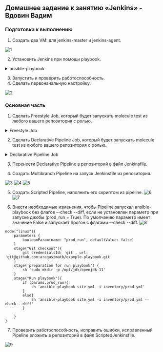 ## Домашнее задание к занятию «Jenkins» - Вдовин Вадим

### Подготовка к выполнению

1. Создать два VM: для jenkins-master и jenkins-agent.

![1](https://github.com/V4d1M63/devops-netology/assets/130470784/bac4d8b9-0559-441f-9f08-1c356c0a6c5c)

2. Установить Jenkins при помощи playbook.

<details>
<summary>ansible-playbook</summary>

┌──(root㉿kali)-[/home/…/lesson/devops-netology/09-ci-04-jenkins/infrastructure]
└─# ansible-playbook -i inventory/cicd/hosts.yml site.yml

PLAY [Preapre all hosts] ***************************************************************************************************************************************

TASK [Gathering Facts] *****************************************************************************************************************************************
ok: [jenkins-master-01]
ok: [jenkins-agent-01]

TASK [Create group] ********************************************************************************************************************************************
ok: [jenkins-master-01]
ok: [jenkins-agent-01]

TASK [Create user] *********************************************************************************************************************************************
ok: [jenkins-master-01]
ok: [jenkins-agent-01]

TASK [Install JDK] *********************************************************************************************************************************************
changed: [jenkins-master-01]
changed: [jenkins-agent-01]

PLAY [Get Jenkins master installed] ****************************************************************************************************************************

TASK [Gathering Facts] *****************************************************************************************************************************************
ok: [jenkins-master-01]

TASK [Get repo Jenkins] ****************************************************************************************************************************************
changed: [jenkins-master-01]

TASK [Add Jenkins key] *****************************************************************************************************************************************
changed: [jenkins-master-01]

TASK [Install epel-release] ************************************************************************************************************************************
changed: [jenkins-master-01]

TASK [Install Jenkins and requirements] ************************************************************************************************************************
changed: [jenkins-master-01]

TASK [Ensure jenkins agents are present in known_hosts file] ***************************************************************************************************
# 158.160.75.107:22 SSH-2.0-OpenSSH_7.4
# 158.160.75.107:22 SSH-2.0-OpenSSH_7.4
# 158.160.75.107:22 SSH-2.0-OpenSSH_7.4
# 158.160.75.107:22 SSH-2.0-OpenSSH_7.4
# 158.160.75.107:22 SSH-2.0-OpenSSH_7.4

changed: [jenkins-master-01] => (item=je
changed: [jenkins-master-01] => (item=jenkins-agent-01)
[WARNING]: Module remote_tmp /home/jenkins/.ansible/tmp did not exist and was created with a mode of 0700, this may cause issues when running as another user.
To avoid this, create the remote_tmp dir with the correct permissions manually

TASK [Start Jenkins] *******************************************************************************************************************************************
changed: [jenkins-master-01]

PLAY [Prepare jenkins agent] ***********************************************************************************************************************************

TASK [Gathering Facts] *****************************************************************************************************************************************
ok: [jenkins-agent-01]

TASK [Add master publickey into authorized_key] ****************************************************************************************************************
changed: [jenkins-agent-01]

TASK [Create agent_dir] ****************************************************************************************************************************************
changed: [jenkins-agent-01]

TASK [Add docker repo] *****************************************************************************************************************************************
changed: [jenkins-agent-01]

TASK [Install some required] ***********************************************************************************************************************************
changed: [jenkins-agent-01]

TASK [Update pip] **********************************************************************************************************************************************
changed: [jenkins-agent-01]

TASK [Install Ansible] *****************************************************************************************************************************************
changed: [jenkins-agent-01]

TASK [Reinstall Selinux] ***************************************************************************************************************************************
changed: [jenkins-agent-01]

TASK [Add local to PATH] ***************************************************************************************************************************************
changed: [jenkins-agent-01]

TASK [Create docker group] *************************************************************************************************************************************
ok: [jenkins-agent-01]

TASK [Add jenkinsuser to dockergroup] **************************************************************************************************************************
changed: [jenkins-agent-01]

TASK [Restart docker] ******************************************************************************************************************************************
changed: [jenkins-agent-01]

TASK [Install agent.jar] ***************************************************************************************************************************************
changed: [jenkins-agent-01]

PLAY RECAP *****************************************************************************************************************************************************
jenkins-agent-01           : ok=17   changed=12   unreachable=0    failed=0    skipped=0    rescued=0    ignored=0   
jenkins-master-01          : ok=11   changed=7    unreachable=0    failed=0    skipped=0    rescued=0    ignored=0 

</details>

3. Запустить и проверить работоспособность.
4. Сделать первоначальную настройку.

![2](https://github.com/V4d1M63/devops-netology/assets/130470784/bc8ef639-f7de-418d-af20-c79f321c3560)

### Основная часть

1. Сделать Freestyle Job, который будет запускать molecule test из любого вашего репозитория с ролью.

<details>
<summary>Freestyle Job</summary>

![09-ci-04-jenkins-4](https://github.com/V4d1M63/devops-netology/assets/130470784/c558e979-c424-4310-9aa2-d9868c74d4ec)
![09-ci-04-jenkins-5](https://github.com/V4d1M63/devops-netology/assets/130470784/fd2138b5-828a-4cfe-926a-cf548bdcab0c)
![09-ci-04-jenkins-6](https://github.com/V4d1M63/devops-netology/assets/130470784/dff022c9-998d-4692-a0b1-3e37764f009b)

</details>

2. Сделать Declarative Pipeline Job, который будет запускать molecule test из любого вашего репозитория с ролью.

<details>
<summary>Declarative Pipeline Job</summary>

![09-ci-04-jenkins-8](https://github.com/V4d1M63/devops-netology/assets/130470784/99d4416b-9ff3-40e1-98a1-6906f633a3ad)
![09-ci-04-jenkins-10](https://github.com/V4d1M63/devops-netology/assets/130470784/cc1eac27-f1c0-49e2-beb9-e512f3df1beb)

</details>

3. Перенести Declarative Pipeline в репозиторий в файл Jenkinsfile.

4. Создать Multibranch Pipeline на запуск Jenkinsfile из репозитория.

![3](https://github.com/V4d1M63/devops-netology/assets/130470784/b5fe59c1-73b3-414f-984b-b7b1d068299e)
![4](https://github.com/V4d1M63/devops-netology/assets/130470784/44a3ab62-b8d4-4b33-a126-66a1ccb77773)
![5](https://github.com/V4d1M63/devops-netology/assets/130470784/521076d7-8313-449c-9276-acd9adfc1872)

5. Создать Scripted Pipeline, наполнить его скриптом из pipeline.
![6](https://github.com/V4d1M63/devops-netology/assets/130470784/38f295f5-13ae-4095-9024-0d550c2b9500)
![7](https://github.com/V4d1M63/devops-netology/assets/130470784/40694c95-948e-4675-9df8-e4a808f6b34e)

6. Внести необходимые изменения, чтобы Pipeline запускал ansible-playbook без флагов --check --diff, если не установлен параметр при запуске джобы (prod_run = True). По умолчанию параметр имеет значение False и запускает прогон с флагами --check --diff.
![8](https://github.com/V4d1M63/devops-netology/assets/130470784/3670f79f-5ee3-468d-ad6a-7f0131cf591a)

```
node("linux"){
    parameters {
        booleanParam(name: "prod_run", defaultValue: false)
    }
    stage("Git checkout"){
        git credentialsId: 'git', url: 'git@github.com:aragastmatb/example-playbook.git'
    }
    stage('preparation for run playbook') {
        sh 'sudo mkdir -p /opt/jdk/openjdk-11'
    }
    stage("Run playbook"){
        if (params.prod_run){
            sh 'ansible-playbook site.yml -i inventory/prod.yml'
        }
        else{
            sh 'ansible-playbook site.yml -i inventory/prod.yml --check --diff'
        }

    }
}
```

7. Проверить работоспособность, исправить ошибки, исправленный Pipeline вложить в репозиторий в файл ScriptedJenkinsfile.

![9](https://github.com/V4d1M63/devops-netology/assets/130470784/62585f51-f4f6-429b-a0f9-043291f5d745)

